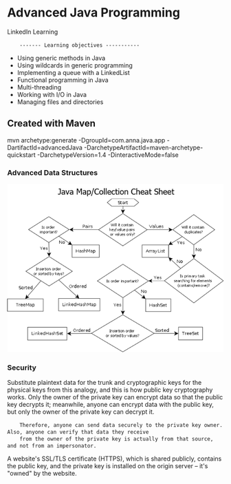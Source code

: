 # Advanced Java Programming
LinkedIn Learning
        
        ------- Learning objectives -----------
 - Using generic methods in Java
 - Using wildcards in generic programming
 - Implementing a queue with a LinkedList
 - Functional programming in Java
 - Multi-threading
 - Working with I/O in Java
 - Managing files and directories

## Created with Maven
mvn archetype:generate -DgroupId=com.anna.java.app -DartifactId=advancedJava -DarchetypeArtifactId=maven-archetype-quickstart -DarchetypeVersion=1.4 -DinteractiveMode=false

### Advanced Data Structures
![howToChooseCollections](./src/images/java-map-collection-cheat-sheet.gif)

### Security
Substitute plaintext data for the trunk and cryptographic keys for the physical keys from this analogy,
and this is how public key cryptography works. Only the owner of the private key can encrypt data so that the public key decrypts it;
meanwhile, anyone can encrypt data with the public key, but only the owner of the private key can decrypt it.
        
        Therefore, anyone can send data securely to the private key owner. Also, anyone can verify that data they receive 
        from the owner of the private key is actually from that source, and not from an impersonator. 
A website's SSL/TLS certificate (HTTPS), which is shared publicly, contains the public key, 
and the private key is installed on the origin server – it's "owned" by the website.